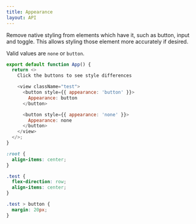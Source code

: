 ```yaml
---
title: Appearance
layout: API
---
```


Remove native styling from elements which have it, such as button, input and toggle. This allows styling those element more accurately if desired.

Valid values are `none` or `button`.

<Sandpack>

```js active
export default function App() {
  return <>
    Click the buttons to see style differences

    <view className="test">
      <button style={{ appearance: 'button' }}>
        Appearance: button
      </button>

      <button style={{ appearance: 'none' }}>
        Appearance: none
      </button>
    </view>
  </>;
}
```

```css
:root {
  align-items: center;
}

.test {
  flex-direction: row;
  align-items: center;
}

.test > button {
  margin: 20px;
}
```

</Sandpack>
